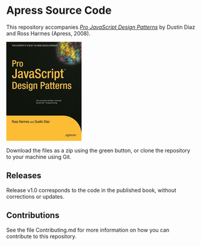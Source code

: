 # Apress Source Code

This repository accompanies [*Pro JavaScript Design Patterns*](http://www.apress.com/9781590599082) by Dustin Diaz and Ross Harmes (Apress, 2008).

![Cover image](9781590599082.jpg)

Download the files as a zip using the green button, or clone the repository to your machine using Git.

## Releases

Release v1.0 corresponds to the code in the published book, without corrections or updates.

## Contributions

See the file Contributing.md for more information on how you can contribute to this repository.
